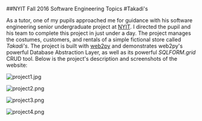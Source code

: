 ##NYIT Fall 2016 Software Engineering Topics
#Takadi's

As a tutor, one of my pupils approached me for guidance with his software engineering senior undergraduate project at [NYIT](http://nyit.edu). I directed the pupil and his team to complete this project in just under a day. The project manages the costumes, customers, and rentals of a simple fictional store called _Takadi's_. The project is built with [web2py](http://web2py.org) and demonstrates web2py's powerful Database Abstraction Layer, as well as its powerful _SQLFORM.grid_ CRUD tool. Below is the project's description and screenshots of the website:

![project1.jpg](https://bitbucket.org/repo/d4XKR8/images/701205596-project1.jpg)

![project2.png](https://bitbucket.org/repo/d4XKR8/images/1356842391-project2.png)

![project3.png](https://bitbucket.org/repo/d4XKR8/images/3993983091-project3.png)

![project4.png](https://bitbucket.org/repo/d4XKR8/images/2977712651-project4.png)